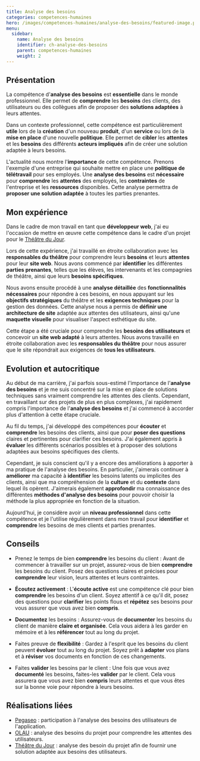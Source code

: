 ```yaml
---
title: Analyse des besoins
categories: competences-humaines
hero: /images/competences-humaines/analyse-des-besoins/featured-image.png
menu:
  sidebar:
    name: Analyse des besoins
    identifier: ch-analyse-des-besoins
    parent: competences-humaines
    weight: 2
---
```


## Présentation

La compétence d'**analyse des besoins** est **essentielle** dans le monde professionnel. Elle permet de **comprendre** les **besoins** des clients, des utilisateurs ou des collègues afin de proposer des **solutions adaptées** à leurs attentes.

Dans un contexte professionnel, cette compétence est particulièrement **utile** lors de la **création** d'un nouveau **produit**, d'un **service** ou lors de la **mise en place** d'une nouvelle **politique**. Elle permet de **cibler** les **attentes** et les **besoins** des différents **acteurs impliqués** afin de créer une solution adaptée à leurs besoins.

L'actualité nous montre l'**importance** de cette compétence. Prenons l'exemple d'une entreprise qui souhaite mettre en place une **politique de télétravail** pour ses employés. Une **analyse des besoins** est **nécessaire** pour **comprendre** les **attentes** des employés, les **contraintes** de l'entreprise et les **ressources** disponibles. Cette analyse permettra de **proposer une solution adaptée** à toutes les parties prenantes.

## Mon expérience

Dans le cadre de mon travail en tant que **développeur web**, j'ai eu l'occasion de mettre en œuvre cette compétence dans le cadre d'un projet pour le [Théâtre du Jour](/posts/realisations/theatre-du-jour).

Lors de cette expérience, j'ai travaillé en étroite collaboration avec les **responsables du théâtre** pour comprendre leurs **besoins** et leurs **attentes** pour leur **site web**. Nous avons commencé par **identifier** les différentes **parties prenantes**, telles que les élèves, les intervenants et les compagnies de théâtre, ainsi que leurs **besoins spécifiques**.

Nous avons ensuite procédé à une **analyse détaillée** des **fonctionnalités nécessaires** pour répondre à ces besoins, en nous appuyant sur les **objectifs stratégiques** du théâtre et les **exigences techniques** pour la gestion des données. Cette analyse nous a permis de **définir une architecture de site** adaptée aux attentes des utilisateurs, ainsi qu'une **maquette visuelle** pour visualiser l'aspect esthétique du site.

Cette étape a été cruciale pour comprendre les **besoins des utilisateurs** et concevoir un **site web adapté** à leurs attentes. Nous avons travaillé en étroite collaboration avec les **responsables du théâtre** pour nous assurer que le site répondrait aux exigences de **tous les utilisateurs**.

## Evolution et autocritique

Au début de ma carrière, j'ai parfois sous-estimé l'importance de l'**analyse des besoins** et je me suis concentré sur la mise en place de solutions techniques sans vraiment comprendre les attentes des clients. Cependant, en travaillant sur des projets de plus en plus complexes, j'ai rapidement compris l'importance de l'**analyse des besoins** et j'ai commencé à accorder plus d'attention à cette étape cruciale.

Au fil du temps, j'ai développé des compétences pour **écouter** et **comprendre** les besoins des clients, ainsi que pour **poser des questions** claires et pertinentes pour clarifier ces besoins. J'ai également appris à **évaluer** les différents scénarios possibles et à proposer des solutions adaptées aux besoins spécifiques des clients.

Cependant, je suis conscient qu'il y a encore des améliorations à apporter à ma pratique de l'analyse des besoins. En particulier, j'aimerais continuer à **améliorer** ma capacité à **identifier** les besoins latents ou implicites des clients, ainsi que ma compréhension de la **culture** et du **contexte** dans lequel ils opèrent. J'aimerais également **approfondir** ma connaissance des différentes **méthodes d'analyse des besoins** pour pouvoir choisir la méthode la plus appropriée en fonction de la situation.

Aujourd'hui, je considère avoir un **niveau professionnel** dans cette compétence et je l'utilise régulièrement dans mon travail pour **identifier** et **comprendre** les besoins de mes clients et parties prenantes.

## Conseils

- Prenez le temps de bien **comprendre** les besoins du client : Avant de commencer à travailler sur un projet, assurez-vous de bien **comprendre** les besoins du client. Posez des questions claires et précises pour **comprendre** leur vision, leurs attentes et leurs contraintes.
    
- **Écoutez activement** : L'**écoute active** est une compétence clé pour bien **comprendre** les besoins d'un client. Soyez attentif à ce qu'il dit, posez des questions pour **clarifier** les points flous et **répétez** ses besoins pour vous assurer que vous avez bien **compris**.
    
- **Documentez** les besoins : Assurez-vous de **documenter** les besoins du client de manière **claire et organisée**. Cela vous aidera à les garder en mémoire et à les **référencer** tout au long du projet.
    
- Faites preuve de **flexibilité** : Gardez à l'esprit que les besoins du client peuvent **évoluer** tout au long du projet. Soyez prêt à **adapter** vos plans et à **réviser** vos documents en fonction de ces changements.
    
- Faites **valider** les besoins par le client : Une fois que vous avez **documenté** les besoins, faites-les **valider** par le client. Cela vous assurera que vous avez bien **compris** leurs attentes et que vous êtes sur la bonne voie pour répondre à leurs besoins.

## Réalisations liées

- [Pegaseo](/posts/realisations/pegaseo) : participation à l'analyse des besoins des utilisateurs de l'application.
- [OLAU](/posts/realisations/olau) : analyse des besoins du projet pour comprendre les attentes des utilisateurs.
- [Théâtre du Jour](/posts/realisations/theatre-du-jour) : analyse des besoin du projet afin de fournir une solution adaptée aux besoins des utilisateurs.

